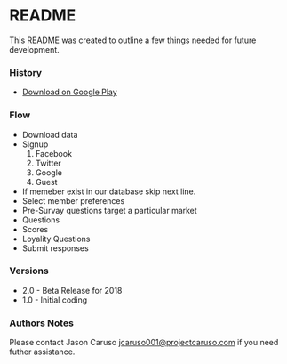 # README #

This README was created to outline a few things needed for future development.

### History ###

* [Download on Google Play](https://itunes.apple.com/us/app/black-book-healthcare-surveys/id1129233940?ls=1&mt=8)

### Flow ###

* Download data
* Signup
	1. Facebook
	2. Twitter
	3. Google
	4. Guest
* If memeber exist in our database skip next line.
* Select member preferences
* Pre-Survay questions target a particular market
* Questions
* Scores
* Loyality Questions
* Submit responses

### Versions ###

* 2.0 - Beta Release for 2018
* 1.0 - Initial coding

### Authors Notes ###

Please contact Jason Caruso jcaruso001@projectcaruso.com if you need futher assistance.